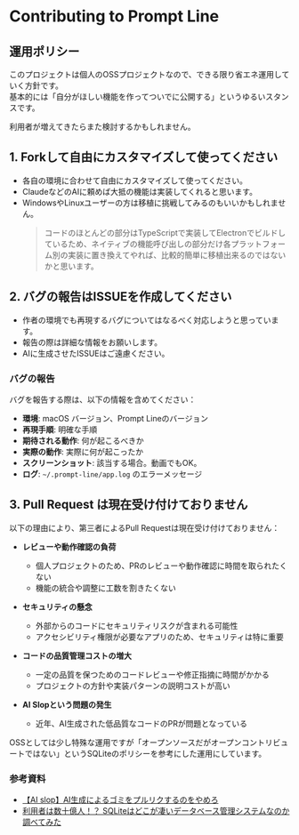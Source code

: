 # Contributing to Prompt Line

## 運用ポリシー

このプロジェクトは個人のOSSプロジェクトなので、できる限り省エネ運用していく方針です。<br>
基本的には「自分がほしい機能を作ってついでに公開する」というゆるいスタンスです。

利用者が増えてきたらまた検討するかもしれません。

## 1. Forkして自由にカスタマイズして使ってください
- 各自の環境に合わせて自由にカスタマイズして使ってください。
- ClaudeなどのAIに頼めば大抵の機能は実装してくれると思います。
- WindowsやLinuxユーザーの方は移植に挑戦してみるのもいいかもしれません。
  > コードのほとんどの部分はTypeScriptで実装してElectronでビルドしているため、ネイティブの機能呼び出しの部分だけ各プラットフォーム別の実装に置き換えてやれば、比較的簡単に移植出来るのではないかと思います。

## 2. バグの報告はISSUEを作成してください
- 作者の環境でも再現するバグについてはなるべく対応しようと思っています。
- 報告の際は詳細な情報をお願いします。
- AIに生成させたISSUEはご遠慮ください。

### バグの報告
バグを報告する際は、以下の情報を含めてください：

- **環境**: macOS バージョン、Prompt Lineのバージョン
- **再現手順**: 明確な手順
- **期待される動作**: 何が起こるべきか
- **実際の動作**: 実際に何が起こったか
- **スクリーンショット**: 該当する場合。動画でもOK。
- **ログ**: `~/.prompt-line/app.log` のエラーメッセージ


## 3. Pull Request は現在受け付けておりません

以下の理由により、第三者によるPull Requestは現在受け付けておりません：

- **レビューや動作確認の負荷**
  - 個人プロジェクトのため、PRのレビューや動作確認に時間を取られたくない
  - 機能の統合や調整に工数を割きたくない

- **セキュリティの懸念**
  - 外部からのコードにセキュリティリスクが含まれる可能性
  - アクセシビリティ権限が必要なアプリのため、セキュリティは特に重要

- **コードの品質管理コストの増大**
  - 一定の品質を保つためのコードレビューや修正指摘に時間がかかる
  - プロジェクトの方針や実装パターンの説明コストが高い

- **AI Slopという問題の発生**
  - 近年、AI生成された低品質なコードのPRが問題となっている

OSSとしては少し特殊な運用ですが「オープンソースだがオープンコントリビュートではない」というSQLiteのポリシーを参考にした運用にしています。

### 参考資料
- [【AI slop】AI生成によるゴミをプルリクするのをやめろ](https://qiita.com/rana_kualu/items/6b1f09786038e894970e)
- [利用者は数十億人！？ SQLiteはどこが凄いデータベース管理システムなのか調べてみた](https://qiita.com/ko1nksm/items/87d27a287e1b6005d11c#%E3%82%AA%E3%83%BC%E3%83%97%E3%83%B3%E3%82%BD%E3%83%BC%E3%82%B9%E3%81%A7%E3%82%82%E5%8D%B1%E9%99%BA%E3%81%AA%E3%82%B3%E3%83%BC%E3%83%89%E3%81%AE%E6%B7%B7%E5%85%A5%E3%81%AF%E3%81%AA%E3%81%84)

